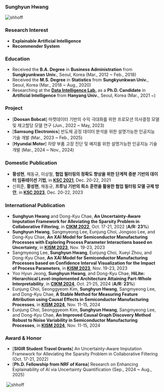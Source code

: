 ### Sunghyun Hwang

<p align="left"> <img src="https://komarev.com/ghpvc/?username=shhoff" alt="shhoff" /> </p>

### Research Interest
- **Explainable Artificial Intelligence**
- **Recommender System**

### Education
- Received the **B.A. Degree** in **Business Administration** from **Sungkyunkwan Univ.**, Seoul, Korea (Mar., 2012 ~ Feb., 2018)
- Received the **M.S. Degree** in **Statistics** from **Sungkyunkwan Univ.**, Seoul, Korea (Mar., 2018 ~ Aug., 2020)
- Researching at the [**Data Intelligence Lab.**](https://dilab.hanyang.ac.kr) as a **Ph.D. Candidate** in **Artificial Intelligence** from **Hanyang Univ.**, Seoul, Korea
(Mar., 2021 ~)

### Project
- [**Doosan Bobcat**] 마켓데이터 기반의 수익 극대화를 위한 프로모션 의사결정 모델 및 재고할당 모델 연구 (Jun., 2022 ~ May, 2023)
- [**Samsung Electronics**] 반도체 공정 데이터 분석을 위한 설명가능한 인공지능 기술 개발 (Mar., 2023 ~ Feb., 2025)
- [**Hyundai Motor**] 차량 부품 고장 진단 및 예지를 위한 설명가능한 인공지능 기술 개발 (Mar., 2024 ~ Nov., 2024)

### Domestic Publication
- **황성현**, 채동규, 이상철, **협업 필터링의 정확도 향상을 위한 단계적 증분 기반의 데이터 임퓨테이션 기법**, in [**KSC 2021**](https://www.kiise.or.kr/conference/KSC/2021), Dec. 20-22, 2021
- 신희준, **황성현**, 채동규, **프루닝 기반의 희소 훈련을 활용한 협업 필터링 모델 규제 방안**, in [**KSC 2023**](https://www.kiise.or.kr/conference/KSC/2023), Dec. 20-22, 2023

### International Publication
- **Sunghyun Hwang** and Dong-Kyu Chae, **An Uncertainty-Aware Imputation Framework for Alleviating the Sparsity Problem in Collaborative Filtering**, in [**CIKM 2022**](http://www.cikmconference.org/2022/), Oct. 17-21, 2022 (**A/R: 23%**)
- **Sunghyun Hwang**, Sangmyeong Lee, Eunjung Choi, Jongsoo Lee, and Dong-Kyu Chae, **An XAI Model for Semiconductor Manufacturing Processes with Exploring Process Parameter Interactions based on Uncertainty**, in [**KISM 2023**](http://kism2023.kr), Nov. 19-23, 2023
- Sangmyeong Lee, **Sunghyun Hwang**, Eunjung Choi, Xueyi Zhou, and Dong-Kyu Chae, **An XAI Model for Semiconductor Manufacturing Processes based on Confidence Interval Visualization for the Impact of Process Parameters**, in [**KISM 2023**](http://kism2023.kr), Nov. 19-23, 2023
- Yoo Hyun Jeong, **Sunghyun Hwang**, and Dong-Kyu Chae, **HiLite: Hierarchical Level-implemented Architecture Attaining Part-Whole Interpretability**, in [**CIKM 2024**](https://cikm2024.org/), Oct. 21-25, 2024 (**A/R: 23%**)
- Eunjung Choi, Seonggyeom Kim, **Sunghyun Hwang**, Sangmyeong Lee, and Dong-Kyu Chae, **A Stable Method for Measuring Feature Attribution using Causal Effects in Semiconductor Manufacturing Processes**, in [**KISM 2024**](http://kism2024.kr), Nov. 11-15, 2024
- Eunjung Choi, Seonggyeom Kim, **Sunghyun Hwang**, Sangmyeong Lee, and Dong-Kyu Chae, **An Improved Causal Graph Discovery Method Robust to Noise Variability in Semiconductor Manufacturing Processes**, in [**KISM 2024**](http://kism2024.kr), Nov. 11-15, 2024

### Award & Honor
- [**SIGIR Student Travel Grants**] An Uncertainty-Aware Imputation Framework for Alleviating the Sparsity Problem in Collaborative Filtering (Oct. 17-21, 2022)
- [**Ph.D. Fellowship from NRF of Korea**] Research on Enhancing Explainability of AI via Uncertainty Quantification (Sep., 2024 ~ Aug., 2025)

<p>&nbsp;<img align="center" src="https://github-readme-stats.vercel.app/api?username=shhoff&show_icons=true" alt="shhoff" /></p>
